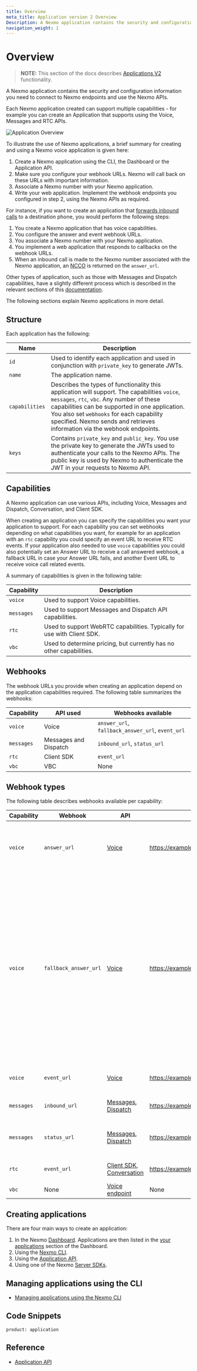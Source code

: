 ```yaml
---
title: Overview
meta_title: Application version 2 Overview
Description: A Nexmo application contains the security and configuration information you need to connect to Nexmo endpoints and use the Nexmo APIs.
navigation_weight: 1
---
```


# Overview

> **NOTE:** This section of the docs describes [Applications V2](/api/application.v2) functionality.

A Nexmo application contains the security and configuration information you need to connect to Nexmo endpoints and use the Nexmo APIs.

Each Nexmo application created can support multiple capabilities - for example you can create an Application that supports using the Voice, Messages and RTC APIs.

![Application Overview](/assets/images/nexmo_application_v2.png "Application Overview")

To illustrate the use of Nexmo applications, a brief summary for creating and using a Nexmo voice application is given here:

1. Create a Nexmo application using the CLI, the Dashboard or the Application API.
2. Make sure you configure your webhook URLs. Nexmo will call back on these URLs with important information.
3. Associate a Nexmo number with your Nexmo application.
4. Write your web application. Implement the webhook endpoints you configured in step 2, using the Nexmo APIs as required.

For instance, if you want to create an application that [forwards inbound calls](/voice/voice-api/code-snippets/connect-an-inbound-call) to a destination phone, you would perform the following steps:

1. You create a Nexmo application that has voice capabilities.
2. You configure the answer and event webhook URLs.
3. You associate a Nexmo number with your Nexmo application.
4. You implement a web application that responds to callbacks on the webhook URLs.
5. When an inbound call is made to the Nexmo number associated with the Nexmo application, an [NCCO](/voice/voice-api/ncco-reference) is returned on the `answer_url`.

Other types of application, such as those with Messages and Dispatch capabilities, have a slightly different process which is described in the relevant sections of this [documentation](/application/overview).

The following sections explain Nexmo applications in more detail.

## Structure

Each application has the following:

Name | Description
-- | --
`id` | Used to identify each application and used in conjunction with `private_key` to generate JWTs.
`name` | The application name.
`capabilities` | Describes the types of functionality this application will support. The capabilities `voice`, `messages`, `rtc`, `vbc`. Any number of these capabilities can be supported in one application. You also set `webhooks` for each capability specified. Nexmo sends and retrieves information via the webhook endpoints.
`keys` | Contains `private_key` and `public_key`. You use the private key to generate the JWTs used to authenticate your calls to the Nexmo APIs. The public key is used by Nexmo to authenticate the JWT in your requests to Nexmo API.

## Capabilities

A Nexmo application can use various APIs, including Voice, Messages and Dispatch, Conversation, and Client SDK.

When creating an application you can specify the capabilities you want your application to support. For each capability you can set webhooks depending on what capabilities you want, for example for an application with an `rtc` capability you could specify an event URL to receive RTC events. If your application also needed to use `voice` capabilities you could also potentially set an Answer URL to receive a call answered webhook, a fallback URL in case your Answer URL fails, and another Event URL to receive voice call related events.

A summary of capabilities is given in the following table:

Capability | Description
---|---
`voice` | Used to support Voice capabilities.
`messages` | Used to support Messages and Dispatch API capabilities.
`rtc` | Used to support WebRTC capabilities. Typically for use with Client SDK.
`vbc` | Used to determine pricing, but currently has no other capabilities.

## Webhooks

The webhook URLs you provide when creating an application depend on the application capabilities required. The following table summarizes the webhooks:

Capability | API used | Webhooks available
--- | --- | ---
`voice` | Voice | `answer_url`, `fallback_answer_url`, `event_url`
`messages` | Messages and Dispatch | `inbound_url`, `status_url`
`rtc` | Client SDK | `event_url`
`vbc` | VBC | None

## Webhook types

The following table describes webhooks available per capability:

Capability | Webhook | API | Example | Description
--- | --- | --- | --- | --- |
`voice` | `answer_url` | [Voice](/voice/voice-api/overview) | https://example.com/webhooks/answer | The URL that Nexmo make a request to when a call is placed/received. Must return an NCCO.
`voice` | `fallback_answer_url` | [Voice](/voice/voice-api/overview) | https://example.com/webhooks/fallback | If the `fallback_answer_url` is set, Nexmo makes a request to it if the `answer_url` is offline or returns an HTTP error code or the `event_url` is offline or returns an error code and an event is expected to return an NCCO. The `fallback_answer_url` must return an NCCO. If your `fallback_answer_url` fails after two attempts for an initial NCCO, the call is ended. If your `fallback_answer_url` fails after two attempts for a call in progress, the call flow is continued.
`voice` | `event_url` | [Voice](/voice/voice-api/overview) | https://example.com/webhooks/event | Nexmo will send call events (e.g. ringing, answered) to this URL.
`messages` | `inbound_url` | [Messages](/messages/overview), [Dispatch](/dispatch/overview) | https://example.com/webhooks/inbound | Nexmo will forward inbound messages to this URL.
`messages` | `status_url` | [Messages](/messages/overview), [Dispatch](/dispatch/overview) | https://example.com/webhooks/status | Nexmo will send message status updates (for example, `delivered`, `seen`) to this URL.
`rtc` | `event_url` | [Client SDK](/client-sdk/overview), [Conversation](/conversation/overview) | https://example.com/webhooks/rtcevent | Nexmo will send RTC events to this URL.
`vbc` | None | [Voice endpoint](/voice/voice-api/ncco-reference#connect) | None | Not used

## Creating applications

There are four main ways to create an application:

1. In the Nexmo [Dashboard](https://dashboard.nexmo.com). Applications are then listed in the [your applications](https://dashboard.nexmo.com/applications) section of the Dashboard.
2. Using the [Nexmo CLI](/application/nexmo-cli).
3. Using the [Application API](/api/application.v2).
4. Using one of the Nexmo [Server SDKs](/tools).

## Managing applications using the CLI

* [Managing applications using the Nexmo CLI](/application/nexmo-cli)

## Code Snippets

```code_snippet_list
product: application
```

## Reference

* [Application API](https://developer.nexmo.com/api/application.v2)
